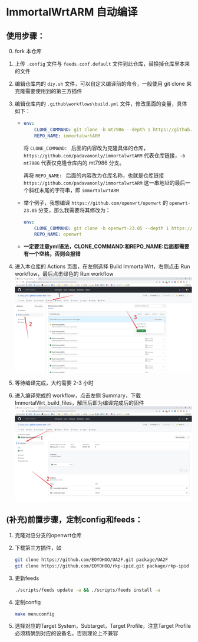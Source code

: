# ImmortalWrtARM 自动编译

## 使用步骤：

0. fork 本仓库

1. 上传 `.config` 文件与 `feeds.conf.default` 文件到此仓库，替换掉仓库里本来的文件

2. 编辑仓库内的 `diy.sh` 文件，可以自定义编译前的命令，一般使用 git clone 来克隆需要使用到的第三方插件

3. 编辑仓库内的 `.github\workflows\build.yml` 文件，修改里面的变量，具体如下：

    - ```yml
      env:
          CLONE_COMMAND: git clone -b mt7986 --depth 1 https://github.com/padavanonly/immortalwrtARM
          REPO_NAME: immortalwrtARM
      ```

        将 `CLONE_COMMAND: ` 后面的内容改为克隆具体的仓库，` https://github.com/padavanonly/immortalwrtARM` 代表仓库链接，`-b mt7986` 代表仅克隆仓库内的 mt7986 分支。  

        再将 `REPO_NAME: ` 后面的内容改为仓库名称，也就是仓库链接 `https://github.com/padavanonly/immortalwrtARM` 这一串地址的最后一个斜杠末尾的字符串，即 `immortalwrtARM`
        
    - 举个例子，我想编译 `https://github.com/openwrt/openwrt` 的 `openwrt-23.05` 分支，那么我需要将其修改为：

        ```yml
        env:
            CLONE_COMMAND: git clone -b openwrt-23.05 --depth 1 https://github.com/openwrt/openwrt
            REPO_NAME: openwrt
        ```

    - **一定要注意yml语法，CLONE_COMMAND:和REPO_NAME:后面都需要有一个空格，否则会报错**

4. 进入本仓库的 Actions 页面，在左侧选择 Build ImmortalWrt，右侧点击 Run workflow，最后点击绿色的 Run workflow
   <br>
   <img src="picture/Actions.jpg">
   <br>

5. 等待编译完成，大约需要 2-3 小时

6. 进入编译完成的 workflow，点击左侧 Summary，下载 ImmortalWrt_build_files，解压后即为编译完成后的固件
   <br>
   <img src="picture/Build_files.jpg">
   <br>

## (补充)前置步骤，定制config和feeds：
1. 克隆对应分支的openwrt仓库

2. 下载第三方插件，如
    ```bash
    git clone https://github.com/EOYOHOO/UA2F.git package/UA2F
    git clone https://github.com/EOYOHOO/rkp-ipid.git package/rkp-ipid
    ```

3. 更新feeds
    ```bash
    ./scripts/feeds update -a && ./scripts/feeds install -a
    ```

4. 定制config
    ```bash
    make menuconfig
    ```

5. 选择对应的Target System，Subtarget，Target Profile，注意Target Profile必须精确到对应的设备名，否则理论上不兼容